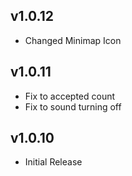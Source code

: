 ## v1.0.12
* Changed Minimap Icon

## v1.0.11

* Fix to accepted count
* Fix to sound turning off

## v1.0.10

* Initial Release
